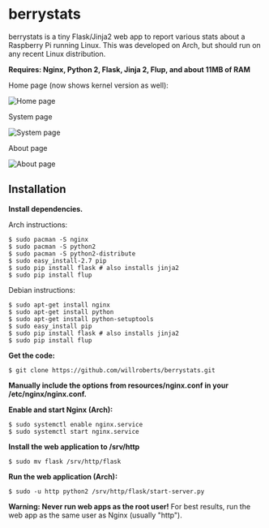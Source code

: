 berrystats
==========

berrystats is a tiny Flask/Jinja2 web app to report various stats about a Raspberry Pi running Linux.
This was developed on Arch, but should run on any recent Linux distribution.

**Requires: Nginx, Python 2, Flask, Jinja 2, Flup, and about 11MB of RAM**

Home page (now shows kernel version as well):

![Home page](https://raw.github.com/willroberts/berrystats/master/resources/preview_home.png)

System page

![System page](https://raw.github.com/willroberts/berrystats/master/resources/preview_system.png)

About page

![About page](https://raw.github.com/willroberts/berrystats/master/resources/preview_about.png)

Installation
------------

**Install dependencies.**

Arch instructions:

    $ sudo pacman -S nginx
    $ sudo pacman -S python2
    $ sudo pacman -S python2-distribute
    $ sudo easy_install-2.7 pip
    $ sudo pip install flask # also installs jinja2
    $ sudo pip install flup

Debian instructions:

    $ sudo apt-get install nginx
    $ sudo apt-get install python
    $ sudo apt-get install python-setuptools
    $ sudo easy_install pip
    $ sudo pip install flask # also installs jinja2
    $ sudo pip install flup

**Get the code:**

    $ git clone https://github.com/willroberts/berrystats.git

**Manually include the options from resources/nginx.conf in your /etc/nginx/nginx.conf.**

**Enable and start Nginx (Arch):**

    $ sudo systemctl enable nginx.service
    $ sudo systemctl start nginx.service

**Install the web application to /srv/http**

    $ sudo mv flask /srv/http/flask

**Run the web application (Arch):**

    $ sudo -u http python2 /srv/http/flask/start-server.py

**Warning: Never run web apps as the root user!** For best results, run the web app as the same user as Nginx (usually "http").
